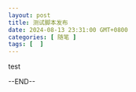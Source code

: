 ```yaml
---
layout: post
title: 测试脚本发布
date: 2024-08-13 23:31:00 GMT+0800
categories: [ 随笔 ]
tags: [  ]
---
```


test


--END--
